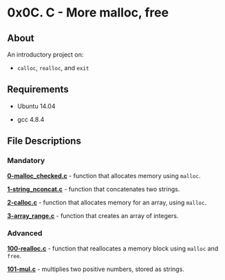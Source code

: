 # 0x0C. C - More malloc, free

## About

An introductory project on:

- `calloc`, `realloc`, and `exit`

## Requirements

- Ubuntu 14.04

- gcc 4.8.4

## File Descriptions

### Mandatory

**[0-malloc_checked.c](0-malloc_checked.c)** - function that allocates memory using `malloc`.



**[1-string_nconcat.c](1-string_nconcat.c)** - function that concatenates two strings.



**[2-calloc.c](2-calloc.c)** - function that allocates memory for an array, using `malloc`.



**[3-array_range.c](3-array_range.c)** - function that creates an array of integers.



### Advanced

**[100-realloc.c](100-realloc.c)** - function that reallocates a memory block using `malloc` and `free`.



**[101-mul.c](101-mul.c)** - multiplies two positive numbers, stored as strings.
